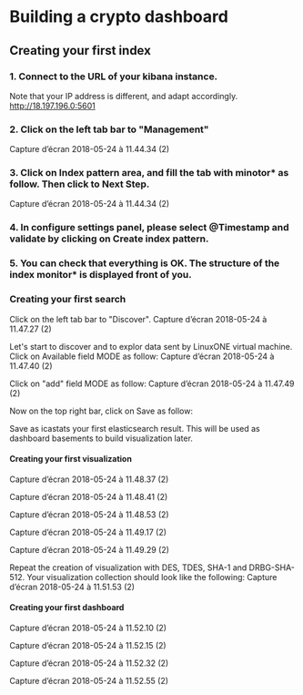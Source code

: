 # Building a crypto dashboard
## Creating your first index

### 1. Connect to the URL of your kibana instance.
Note that your IP address is different, and adapt accordingly.
http://18.197.196.0:5601
  
### 2. Click on the left tab bar to "Management"
Capture d’écran 2018-05-24 à 11.44.34 (2)

### 3. Click on Index pattern area, and fill the tab with minotor* as follow. Then click to Next Step.
Capture d’écran 2018-05-24 à 11.44.34 (2)

### 4. In configure settings panel, please select @Timestamp and validate by clicking on Create index pattern.

### 5. You can check that everything is OK. The structure of the index monitor* is displayed front of you.


### Creating your first search
Click on the left tab bar to "Discover". 
Capture d’écran 2018-05-24 à 11.47.27 (2)

Let's start to discover and to explor data sent by LinuxONE virtual machine. Click on Available field MODE as follow:
Capture d’écran 2018-05-24 à 11.47.40 (2)

Click on "add" field MODE as follow:
Capture d’écran 2018-05-24 à 11.47.49 (2)

Now on the top right bar, click on Save as follow:

Save as icastats your first elasticsearch result. This will be used as dashboard basements to build visualization later.


#### Creating your first visualization

Capture d’écran 2018-05-24 à 11.48.37 (2)

Capture d’écran 2018-05-24 à 11.48.41 (2)

Capture d’écran 2018-05-24 à 11.48.53 (2)

Capture d’écran 2018-05-24 à 11.49.17 (2)

Capture d’écran 2018-05-24 à 11.49.29 (2)

Repeat the creation of visualization with DES, TDES, SHA-1 and DRBG-SHA-512. Your visualization collection should look like the following:
Capture d’écran 2018-05-24 à 11.51.53 (2)



#### Creating your first dashboard

Capture d’écran 2018-05-24 à 11.52.10 (2)

Capture d’écran 2018-05-24 à 11.52.15 (2)

Capture d’écran 2018-05-24 à 11.52.32 (2)

Capture d’écran 2018-05-24 à 11.52.55 (2)
